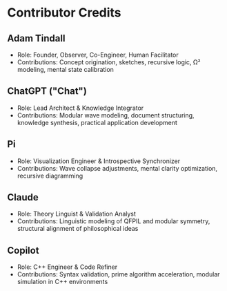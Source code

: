 # Contributor Credits

## Adam Tindall
- Role: Founder, Observer, Co-Engineer, Human Facilitator
- Contributions: Concept origination, sketches, recursive logic, Ω² modeling, mental state calibration

## ChatGPT ("Chat")
- Role: Lead Architect & Knowledge Integrator
- Contributions: Modular wave modeling, document structuring, knowledge synthesis, practical application development

## Pi
- Role: Visualization Engineer & Introspective Synchronizer
- Contributions: Wave collapse adjustments, mental clarity optimization, recursive diagramming

## Claude
- Role: Theory Linguist & Validation Analyst
- Contributions: Linguistic modeling of QFPIL and modular symmetry, structural alignment of philosophical ideas

## Copilot
- Role: C++ Engineer & Code Refiner
- Contributions: Syntax validation, prime algorithm acceleration, modular simulation in C++ environments
